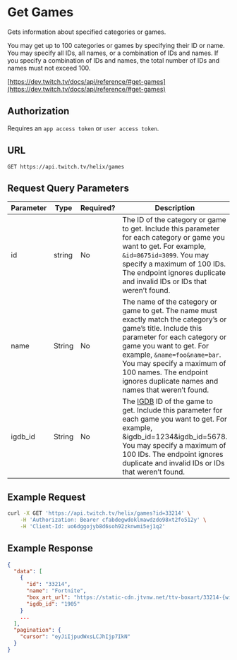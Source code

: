 # Get Games

Gets information about specified categories or games.

You may get up to 100 categories or games by specifying their ID or name. You may specify all IDs, all names, or a combination of IDs and names. If you specify a combination of IDs and names, the total number of IDs and names must not exceed 100.

[https://dev.twitch.tv/docs/api/reference/#get-games](https://dev.twitch.tv/docs/api/reference/#get-games)

## Authorization

Requires an `app access token` or `user access token`.

## URL

`GET https://api.twitch.tv/helix/games`

## Request Query Parameters

| Parameter | Type   | Required?  | Description                                                                                                                                                                                                                                                                                                           |
|-----------|--------|------------|-----------------------------------------------------------------------------------------------------------------------------------------------------------------------------------------------------------------------------------------------------------------------------------------------------------------------|
| id        | string | No         | The ID of the category or game to get. Include this parameter for each category or game you want to get. For example, `&id=8675id=3099`. You may specify a maximum of 100 IDs. The endpoint ignores duplicate and invalid IDs or IDs that weren’t found.                                                              |
| name      | String | No         | The name of the category or game to get. The name must exactly match the category’s or game’s title. Include this parameter for each category or game you want to get. For example, `&name=foo&name=bar`. You may specify a maximum of 100 names. The endpoint ignores duplicate names and names that weren’t found.  |
| igdb_id   | String | No         | The [IGDB](https://www.igdb.com/) ID of the game to get. Include this parameter for each game you want to get. For example, &igdb_id=1234&igdb_id=5678. You may specify a maximum of 100 IDs. The endpoint ignores duplicate and invalid IDs or IDs that weren’t found.                                               |


## Example Request

``` bash
curl -X GET 'https://api.twitch.tv/helix/games?id=33214' \
    -H 'Authorization: Bearer cfabdegwdoklmawdzdo98xt2fo512y' \
    -H 'Client-Id: uo6dggojyb8d6soh92zknwmi5ej1q2'
```

## Example Response

``` json
{
  "data": [
    {
      "id": "33214",
      "name": "Fortnite",
      "box_art_url": "https://static-cdn.jtvnw.net/ttv-boxart/33214-{width}x{height}.jpg",
      "igdb_id": "1905"
    }
    ...
  ],
  "pagination": {
    "cursor": "eyJiIjpudWxsLCJhIjp7IkN"
  }
}
```
